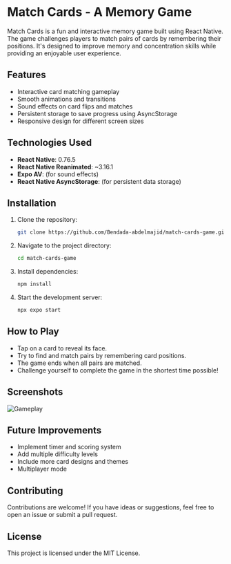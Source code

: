 # Match Cards - A Memory Game

Match Cards is a fun and interactive memory game built using React Native. The game challenges players to match pairs of cards by remembering their positions. It's designed to improve memory and concentration skills while providing an enjoyable user experience.

## Features
- Interactive card matching gameplay
- Smooth animations and transitions
- Sound effects on card flips and matches
- Persistent storage to save progress using AsyncStorage
- Responsive design for different screen sizes

## Technologies Used
- **React Native**: 0.76.5
- **React Native Reanimated**: ~3.16.1
- **Expo AV**: (for sound effects)
- **React Native AsyncStorage**: (for persistent data storage)

## Installation
1. Clone the repository:
   ```bash
   git clone https://github.com/Bendada-abdelmajid/match-cards-game.git
   ```
2. Navigate to the project directory:
   ```bash
   cd match-cards-game
   ```
3. Install dependencies:
   ```bash
   npm install
   ```
4. Start the development server:
   ```bash
   npx expo start
   ```

## How to Play
- Tap on a card to reveal its face.
- Try to find and match pairs by remembering card positions.
- The game ends when all pairs are matched.
- Challenge yourself to complete the game in the shortest time possible!

## Screenshots
![Gameplay](https://ik.imagekit.io/bendada/Thumbnail.jpg?updatedAt=1735074499108)

## Future Improvements
- Implement timer and scoring system
- Add multiple difficulty levels
- Include more card designs and themes
- Multiplayer mode

## Contributing
Contributions are welcome! If you have ideas or suggestions, feel free to open an issue or submit a pull request.

## License
This project is licensed under the MIT License.
